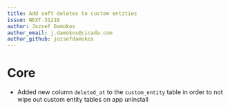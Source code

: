 ```yaml
---
title: Add soft deletes to custom entities
issue: NEXT-31210
author: Jozsef Damokos
author_email: j.damokos@cicada.com
author_github: jozsefdamokos
---
```

# Core
* Added new column `deleted_at` to the `custom_entity` table in order to not wipe out custom entity tables on app uninstall
